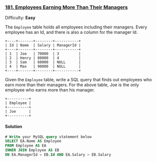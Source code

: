 ### [181\. Employees Earning More Than Their Managers](https://leetcode.com/problems/employees-earning-more-than-their-managers/description/)

Difficulty: **Easy**



The `Employee` table holds all employees including their managers. Every employee has an Id, and there is also a column for the manager Id.

```
+----+-------+--------+-----------+
| Id | Name  | Salary | ManagerId |
+----+-------+--------+-----------+
| 1  | Joe   | 70000  | 3         |
| 2  | Henry | 80000  | 4         |
| 3  | Sam   | 60000  | NULL      |
| 4  | Max   | 90000  | NULL      |
+----+-------+--------+-----------+
```

Given the `Employee` table, write a SQL query that finds out employees who earn more than their managers. For the above table, Joe is the only employee who earns more than his manager.

```
+----------+
| Employee |
+----------+
| Joe      |
+----------+
```



#### Solution
```sql
# Write your MySQL query statement below
SELECT EA.Name AS Employee
FROM Employee AS EA
INNER JOIN Employee AS EB
ON EA.ManagerId = EB.Id AND EA.Salary > EB.Salary
```